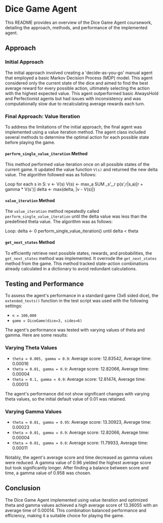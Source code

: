 # Dice Game Agent

This README provides an overview of the Dice Game Agent coursework, detailing the approach, methods, and performance of the implemented agent.

## Approach

### Initial Approach

The initial approach involved creating a 'decide-as-you-go' manual agent that employed a basic Markov Decision Process (MDP) model. This agent considered only the current state of the dice and aimed to find the best average reward for every possible action, ultimately selecting the action with the highest expected value. This agent outperformed basic AlwaysHold and Perfectionist agents but had issues with inconsistency and was computationally slow due to recalculating average rewards each turn.

### Final Approach: Value Iteration

To address the limitations of the initial approach, the final agent was implemented using a value iteration method. The agent class included several methods to determine the optimal action for each possible state before playing the game.

#### `perform_single_value_iteration` Method

This method performed value iteration once on all possible states of the current game. It updated the value function `V(s)` and returned the new delta value. The algorithm followed was as follows:


Loop for each s in S:
	v <- V(s)
	V(s) <- max_a SUM _s',_r p(s',r|s,a)[r + gamma * V(s')]
	delta <- max(delta, |v - V(s)|)


#### `value_iteration` Method

The `value_iteration` method repeatedly called `perform_single_value_iteration` until the delta value was less than the predefined theta value. The algorithm was as follows:


Loop:
	delta <- 0
	perform_single_value_iteration()
until delta < theta


#### `get_next_states` Method

To efficiently retrieve next possible states, rewards, and probabilities, the `get_next_states` method was implemented. It overrode the `get_next_states` method from the game. This method tracked state-action combinations already calculated in a dictionary to avoid redundant calculations.

## Testing and Performance

To assess the agent's performance in a standard game (3x6 sided dice), the `extended_tests()` function in the test script was used with the following settings:

- `n = 100,000`
- `game = DiceGame(dice=3, sides=6)`

The agent's performance was tested with varying values of theta and gamma. Here are some results:

### Varying Theta Values

- `theta = 0.005, gamma = 0.9`: Average score: 12.83542, Average time: 0.00016
- `theta = 0.01, gamma = 0.9`: Average score: 12.82066, Average time: 0.00004
- `theta = 0.1, gamma = 0.9`: Average score: 12.81474, Average time: 0.00013

The agent's performance did not show significant changes with varying theta values, so the initial default value of 0.01 was retained.

### Varying Gamma Values

- `theta = 0.01, gamma = 0.95`: Average score: 13.30923, Average time: 0.00023
- `theta = 0.01, gamma = 0.9`: Average score: 12.82066, Average time: 0.00004
- `theta = 0.01, gamma = 0.8`: Average score: 11.79933, Average time: 0.00011

Notably, the agent's average score and time decreased as gamma values were reduced. A gamma value of 0.96 yielded the highest average score but took significantly longer. After finding a balance between score and time, a gamma value of 0.958 was chosen.

## Conclusion

The Dice Game Agent implemented using value iteration and optimized theta and gamma values achieved a high average score of 13.36055 with an average time of 0.00014. This combination balanced performance and efficiency, making it a suitable choice for playing the game.
